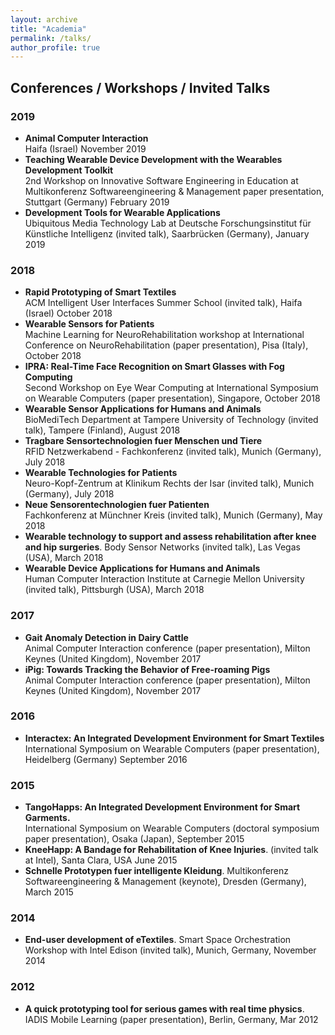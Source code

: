 ```yaml
---
layout: archive
title: "Academia"
permalink: /talks/
author_profile: true
---
```


## Conferences / Workshops / Invited Talks

### 2019
* **Animal Computer Interaction** <br> Haifa (Israel) November 2019
* **Teaching Wearable Device Development with the Wearables Development Toolkit** <br> 2nd Workshop on Innovative Software Engineering in Education at Multikonferenz Softwareengineering & Management paper presentation, Stuttgart (Germany) February 2019
* **Development Tools for Wearable Applications** <br> Ubiquitous Media Technology Lab at Deutsche Forschungsinstitut für Künstliche Intelligenz (invited talk), Saarbrücken (Germany), January 2019

### 2018

* **Rapid Prototyping of Smart Textiles** <br> ACM Intelligent User Interfaces Summer School (invited talk), Haifa (Israel) October 2018
* **Wearable Sensors for Patients** <br> Machine Learning for NeuroRehabilitation workshop at International Conference on NeuroRehabilitation (paper presentation), Pisa (Italy), October 2018
* **IPRA: Real-Time Face Recognition on Smart Glasses with Fog Computing** <br> Second Workshop on Eye Wear Computing at International Symposium on Wearable Computers (paper presentation), Singapore, October 2018
* **Wearable Sensor Applications for Humans and Animals** <br> BioMediTech Department at Tampere University of Technology (invited talk), Tampere (Finland), August 2018
* **Tragbare Sensortechnologien fuer Menschen und Tiere** <br> RFID Netzwerkabend - Fachkonferenz (invited talk), Munich (Germany), July 2018
* **Wearable Technologies for Patients** <br> Neuro-Kopf-Zentrum at Klinikum Rechts der Isar (invited talk), Munich (Germany), July 2018
* **Neue Sensorentechnologien fuer Patienten** <br> Fachkonferenz at Münchner Kreis (invited talk), Munich (Germany), May 2018
* **Wearable technology to support and assess rehabilitation after knee and hip surgeries**. Body Sensor Networks (invited talk), Las Vegas (USA), March 2018
* **Wearable Device Applications for Humans and Animals** <br> Human Computer Interaction Institute at Carnegie Mellon University (invited talk), Pittsburgh (USA), March 2018

### 2017

* **Gait Anomaly Detection in Dairy Cattle** <br> Animal Computer Interaction conference (paper presentation), Milton Keynes (United Kingdom), November 2017
* **iPig: Towards Tracking the Behavior of Free-roaming Pigs** <br> Animal Computer Interaction conference (paper presentation), Milton Keynes (United Kingdom), November 2017

### 2016
* **Interactex: An Integrated Development Environment for Smart Textiles** <br> International Symposium on Wearable Computers (paper presentation), Heidelberg (Germany) September 2016

### 2015
* **TangoHapps: An Integrated Development Environment for Smart Garments.** <br> International Symposium on Wearable Computers (doctoral symposium paper presentation), Osaka (Japan), September 2015
* **KneeHapp: A Bandage for Rehabilitation of Knee Injuries**. (invited talk at Intel), Santa Clara, USA June 2015
* **Schnelle Prototypen fuer intelligente Kleidung**. Multikonferenz Softwareengineering & Management (keynote), Dresden (Germany), March 2015

### 2014

* **End-user development of eTextiles**. Smart Space Orchestration Workshop with Intel Edison (invited talk), Munich, Germany, November 2014

### 2012
* **A quick prototyping tool for serious games with real time physics**. IADIS Mobile Learning (paper presentation), Berlin, Germany, Mar 2012



